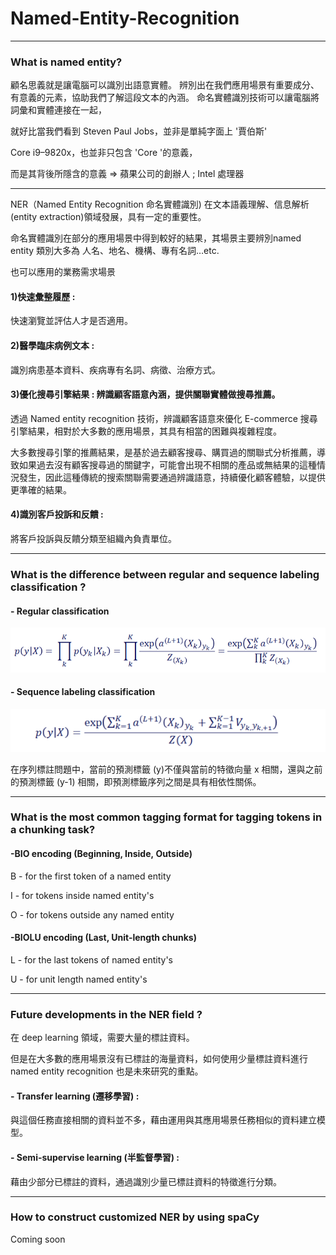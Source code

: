 # Named-Entity-Recognition

---

### What is named entity?
顧名思義就是讓電腦可以識別出語意實體。
辨別出在我們應用場景有重要成分、有意義的元素，協助我們了解這段文本的內涵。
命名實體識別技術可以讓電腦將詞彙和實體連接在一起，

就好比當我們看到
Steven Paul Jobs，並非是單純字面上 '賈伯斯'

Core i9–9820x，也並非只包含 'Core '的意義，

而是其背後所隱含的意義
 => 蘋果公司的創辦人 ; Intel 處理器
 
---

NER（Named Entity Recognition 命名實體識別) 在文本語義理解、信息解析 (entity extraction)領域發展，具有一定的重要性。

命名實體識別在部分的應用場景中得到較好的結果，其場景主要辨別named entity 類別大多為 人名、地名、機構、專有名詞…etc.

也可以應用的業務需求場景

#### 1)快速彙整履歷 : 

快速瀏覽並評估人才是否適用。

#### 2)醫學臨床病例文本 : 

識別病患基本資料、疾病專有名詞、病徵、治療方式。

#### 3)優化搜尋引擎結果 : 辨識顧客語意內涵，提供關聯實體做搜尋推薦。

透過 Named entity recognition 技術，辨識顧客語意來優化 E-commerce 搜尋引擎結果，相對於大多數的應用場景，其具有相當的困難與複雜程度。

大多數搜尋引擎的推薦結果，是基於過去顧客搜尋、購買過的關聯式分析推薦，導致如果過去沒有顧客搜尋過的關鍵字，可能會出現不相關的產品或無結果的這種情況發生，因此這種傳統的搜索關聯需要通過辨識語意，持續優化顧客體驗，以提供更準確的結果。

#### 4)識別客戶投訴和反饋 : 

將客戶投訴與反饋分類至組織內負責單位。

---

### What is the difference between regular and sequence labeling classification ?
#### - Regular classification
![image](https://github.com/CinnaBao/Named-Entity-Recognition/blob/master/Image/RegularClssfication.png)


#### - Sequence labeling classification
![image](https://github.com/CinnaBao/Named-Entity-Recognition/blob/master/Image/SequenceLabelingClassification.png)

在序列標註問題中，當前的預測標籤 (y)不僅與當前的特徵向量 x 相關，還與之前的預測標籤 (y-1) 相關，即預測標籤序列之間是具有相依性關係。

---

### What is the most common tagging format for tagging tokens in a chunking task?
#### -BIO encoding (Beginning, Inside, Outside)

B - for the first token of a named entity

I - for tokens inside named entity's

O - for tokens outside any named entity


#### -BIOLU encoding (Last, Unit-length chunks)

L - for the last tokens of named entity's

U - for unit length named entity's

---

### Future developments in the NER field ?
在 deep learning 領域，需要大量的標註資料。

但是在大多數的應用場景沒有已標註的海量資料，如何使用少量標註資料進行 named entity recognition 也是未來研究的重點。

#### - Transfer learning (遷移學習) : 

與這個任務直接相關的資料並不多，藉由運用與其應用場景任務相似的資料建立模型。

#### - Semi-supervise learning (半監督學習) : 

藉由少部分已標註的資料，通過識別少量已標註資料的特徵進行分類。

---

### How to construct customized NER by using spaCy
  Coming soon

